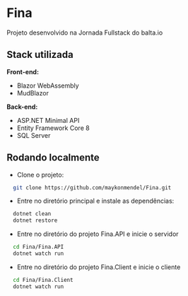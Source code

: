 # Fina

Projeto desenvolvido na Jornada Fullstack do balta.io


## Stack utilizada

**Front-end:** 
- Blazor WebAssembly
- MudBlazor

**Back-end:** 
- ASP.NET Minimal API
- Entity Framework Core 8
- SQL Server

## Rodando localmente

- Clone o projeto:

```bash
  git clone https://github.com/maykonmendel/Fina.git
```

- Entre no diretório principal e instale as dependências:

```bash
  dotnet clean  
  dotnet restore
```

- Entre no diretório do projeto Fina.API e inicie o servidor

```bash
  cd Fina/Fina.API
  dotnet watch run
```

- Entre no diretório do projeto Fina.Client e inicie o cliente

```bash
  cd Fina/Fina.Client
  dotnet watch run
```

